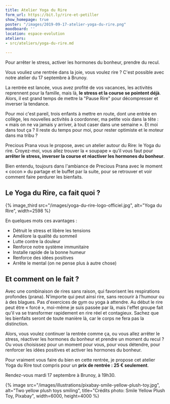 ```yaml
---
title: Atelier Yoga du Rire
form_url: https://bit.ly/rire-et-petiller
show_homepage: true
poster: "/images/2019-09-17-atelier-yoga-du-rire.png"
moodboard: ''
location: espace-evolution
ateliers:
- src/ateliers/yoga-du-rire.md

---
```

Pour arrêter le stress, activer les hormones du bonheur, prendre du recul.

Vous vouliez une rentrée dans la joie, vous voulez rire ? C'est possible avec notre atelier du 17 septembre à Brunoy.

La rentrée est lancée, vous avez profité de vos vacances, les activités reprennent pour la famille, mais là, **le stress et la course se pointent déjà**. Alors, il est grand temps de mettre la "Pause Rire" pour décompresser et inverser la tendance.

Pour moi c'est pareil, trois enfants à mettre en route, dont une entrée en collège, les nouvelles activités à coordonner, ma petite voix dans la tête : « mais on ne va jamais y arriver, à tout caser dans une semaine ». Et moi dans tout ça ? Il reste du temps pour moi, pour rester optimiste et le moteur dans ma tribu ?

Precious Prana vous le propose, avec un atelier autour du Rire: le Yoga du rire. Croyez-moi, vous allez trouver la « soupape » qu’il vous faut pour **arrêter le stress, inverser la course et réactiver les hormones du bonheur**.

Bien entendu, toujours dans l'ambiance de Precious Prana avec le moment « cocon » du partage et le buffet par la suite, pour se retrouver et voir comment faire perdurer les bienfaits.

## Le Yoga du Rire, ca fait quoi ?

{% image_third src="/images/yoga-du-rire-logo-officiel.jpg", alt="Yoga du Rire", width=2598 %}

En quelques mots ces avantages :

- Détruit le stress et libère les tensions
- Améliore la qualité du sommeil
- Lutte contre la douleur
- Renforce notre système immunitaire
- Installe rapide de la bonne humeur
- Renforce des idées positives
- Arrête le mental (on ne pense plus à autre chose)

## Et comment on le fait ?

Avec une combinaison de rires sans raison, qui favorisent les respirations profondes (prana). N’importe qui peut ainsi rire, sans recourir à l’humour ou à des blagues. Pas d'exercices de gym ou yoga à attendre. Au début le rire peut être « forcé », moi-même je suis passée par là, mais l'effet groupe fait qu'il va se transformer rapidement en rire réel et contagieux. Sachez que les bienfaits seront de toute manière là, car le corps ne fera pas la distinction.

Alors, vous voulez continuer la rentrée comme ça, ou vous allez arrêter le stress, réactiver les hormones du bonheur et prendre un moment du recul ? Ou vous choisissez pour un moment pour vous, pour vous détendre, pour renforcer les idées positives et activer les hormones du bonheur.

Pour vraiment vous faire du bien en cette rentrée, je propose cet atelier Yoga du Rire tout compris pour un **prix de rentrée : 25 € seulement**.

Rendez-vous mardi 17 septembre à Brunoy, à 19h30.

{% image src="/images/illustrations/pixabay-smile-yellow-plush-toy.jpg", alt="Two yellow plush toys smiling", title="Crédits photo: Smile Yellow Plush Toy, Pixabay", width=6000, height=4000 %}